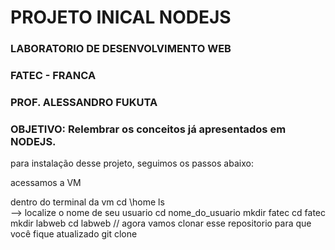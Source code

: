 # PROJETO INICAL NODEJS
### LABORATORIO DE DESENVOLVIMENTO WEB
### FATEC - FRANCA
### PROF. ALESSANDRO FUKUTA

### OBJETIVO: Relembrar os conceitos já apresentados em NODEJS.

para instalação desse projeto, seguimos os passos abaixo:

acessamos a VM

  dentro do terminal da vm
  cd \home
  ls   
  --> localize o nome de seu usuario
  cd nome_do_usuario
  mkdir fatec
  cd fatec
  mkdir labweb
  cd labweb
  // agora vamos clonar esse repositorio para que você fique atualizado
  git clone

